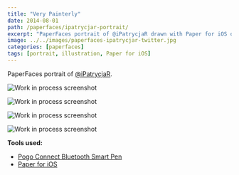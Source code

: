 ```yaml
---
title: "Very Painterly"
date: 2014-08-01
path: /paperfaces/ipatrycjar-portrait/
excerpt: "PaperFaces portrait of @iPatrycjaR drawn with Paper for iOS on an iPad."
image: ../../images/paperfaces-ipatrycjar-twitter.jpg
categories: [paperfaces]
tags: [portrait, illustration, Paper for iOS]
---
```


PaperFaces portrait of [@iPatrycjaR](https://twitter.com/ipatrycjar).

![Work in process screenshot](../../images/paperfaces-ipatrycjar-process-1-lg.jpg)

![Work in process screenshot](../../images/paperfaces-ipatrycjar-process-2-lg.jpg)

![Work in process screenshot](../../images/paperfaces-ipatrycjar-process-3-lg.jpg)

![Work in process screenshot](../../images/paperfaces-ipatrycjar-process-4-lg.jpg)

**Tools used:**

- [Pogo Connect Bluetooth Smart Pen](https://www.amazon.com/gp/product/B009K448L4/ref=as_li_ss_tl?ie=UTF8&camp=1789&creative=390957&creativeASIN=B009K448L4&linkCode=as2&tag=mademist-20)
- [Paper for iOS](https://paper.bywetransfer.com/)
